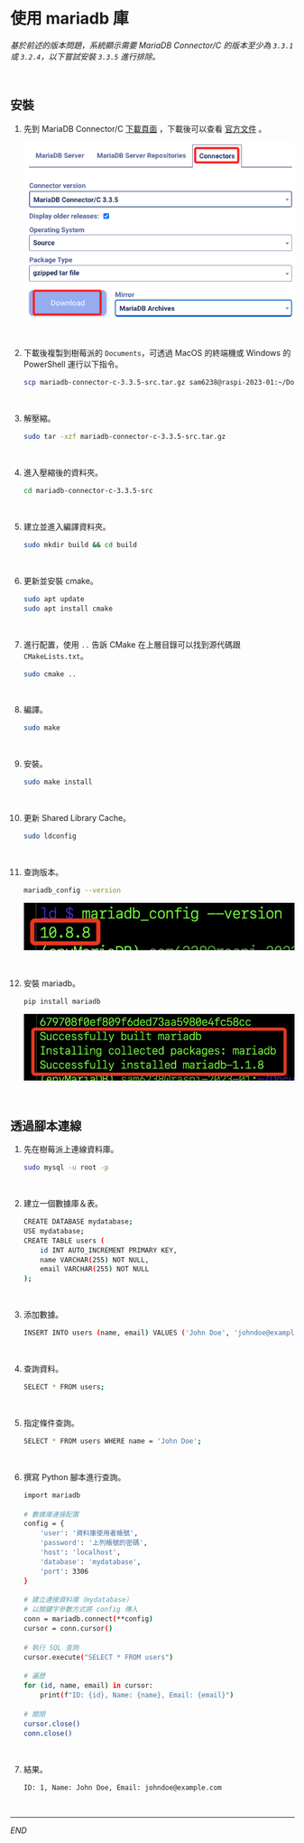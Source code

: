 # 使用 mariadb 庫

_基於前述的版本問題，系統顯示需要 MariaDB Connector/C 的版本至少為 `3.3.1` 或 `3.2.4`，以下嘗試安裝 `3.3.5` 進行排除。_

<br>

## 安裝

1. 先到 MariaDB Connector/C [下載頁面](https://mariadb.org/download/?o=true&p=connector-c&r=3.3.5&os=source&pkg=tar_gz&t=connector) ，下載後可以查看 [官方文件](https://mariadb.com/kb/en/connectors/) 。

    ![](images/img_35.png)

<br>

2. 下載後複製到樹莓派的 `Documents`，可透過 MacOS 的終端機或 Windows 的 PowerShell 運行以下指令。

    ```bash
    scp mariadb-connector-c-3.3.5-src.tar.gz sam6238@raspi-2023-01:~/Documents
    ```

<br>

3. 解壓縮。

    ```bash
    sudo tar -xzf mariadb-connector-c-3.3.5-src.tar.gz
    ```

<br>

4. 進入壓縮後的資料夾。

    ```bash
    cd mariadb-connector-c-3.3.5-src
    ```

<br>

5. 建立並進入編譯資料夾。

    ```bash
    sudo mkdir build && cd build
    ```

<br>

6. 更新並安裝 cmake。

    ```bash
    sudo apt update
    sudo apt install cmake
    ```

<br>

7. 進行配置，使用 `..` 告訴 CMake 在上層目錄可以找到源代碼跟 `CMakeLists.txt`。

    ```bash
    sudo cmake ..
    ```

<br>

8. 編譯。

    ```bash
    sudo make
    ```

<br>

9. 安裝。

    ```bash
    sudo make install
    ```

<br>

10. 更新 Shared Library Cache。

    ```bash
    sudo ldconfig
    ```

<br>

11. 查詢版本。

    ```bash
    mariadb_config --version
    ```

    ![](images/img_36.png)

<br>

12. 安裝 mariadb。

    ```bash
    pip install mariadb
    ```

    ![](images/img_37.png)

<br>

## 透過腳本連線

1. 先在樹莓派上連線資料庫。

    ```bash
    sudo mysql -u root -p
    ```

<br>

2. 建立一個數據庫＆表。

    ```bash
    CREATE DATABASE mydatabase;
    USE mydatabase;
    CREATE TABLE users (
        id INT AUTO_INCREMENT PRIMARY KEY,
        name VARCHAR(255) NOT NULL,
        email VARCHAR(255) NOT NULL
    );

    ```

<br>

3. 添加數據。

    ```bash
    INSERT INTO users (name, email) VALUES ('John Doe', 'johndoe@example.com');
    ```

<br>

4. 查詢資料。

    ```bash
    SELECT * FROM users;
    ```

<br>

5. 指定條件查詢。

    ```bash
    SELECT * FROM users WHERE name = 'John Doe';
    ```

<br>

6. 撰寫 Python 腳本進行查詢。

    ```bash
    import mariadb

    # 數據庫連接配置
    config = {
        'user': '資料庫使用者帳號',
        'password': '上列帳號的密碼',
        'host': 'localhost',
        'database': 'mydatabase',
        'port': 3306
    }

    # 建立連接資料庫（mydatabase）
    # 以關鍵字參數方式將 config 傳入
    conn = mariadb.connect(**config)
    cursor = conn.cursor()

    # 執行 SQL 查詢
    cursor.execute("SELECT * FROM users")

    # 遍歷
    for (id, name, email) in cursor:
        print(f"ID: {id}, Name: {name}, Email: {email}")

    # 關閉
    cursor.close()
    conn.close()
    ```

<br>

7. 結果。

    ```bash
    ID: 1, Name: John Doe, Email: johndoe@example.com
    ```

<br>

___

_END_

